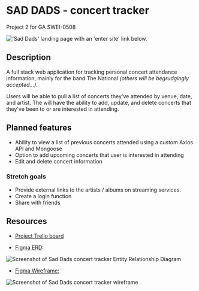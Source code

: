 # SAD DADS - concert tracker
Project 2 for GA SWEI-0508

!['Sad Dads' landing page with an 'enter site' link below.](https://i.imgur.com/un0Wma8.png?5)


## Description

A full stack web application for tracking personal concert attendance information, mainly for the band The National _(others will be begrudgingly accepted...)_.

Users will be able to pull a list of concerts they've attended by venue, date, and artist. The will have the ability to add, update, and delete concerts that they've been to or are interested in attending.

## Planned features
- Ability to view a list of previous concerts attended using a custom Axios API and Mongoose
- Option to add upcoming concerts that user is interested in attending
- Edit and delete concert information

### Stretch goals
- Provide external links to the artists / albums on streaming services.
- Create a login function
- Share with friends

## Resources
- [Project Trello board](https://trello.com/b/1gAmDMiL)


- [Figma ERD:](https://www.figma.com/file/4c1Ww8uEs6L4Qk3Km9B2cr/Sad-Dads-Tracker?type=whiteboard&node-id=0%3A1&t=kQwzVYcPlE6aPOAB-1)

![Screenshot of Sad Dads concert tracker Entity Relationship Diagram](https://i.imgur.com/37aoAw2.png)

- [Figma Wireframe:](https://www.figma.com/file/d7H5HDNYjKgMvm6PLBuQAK/Sad-Dads?type=design&node-id=0%3A1&t=lTgv61cQKh5h0IrY-1)

![Screenshot of Sad Dads concert tracker wireframe](https://i.imgur.com/B4hubWr.png)
